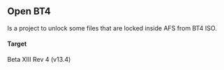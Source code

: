## Open BT4
Is a project to unlock some files that are locked inside AFS from BT4 ISO.

#### Target

Beta XIII Rev 4 (v13.4)
